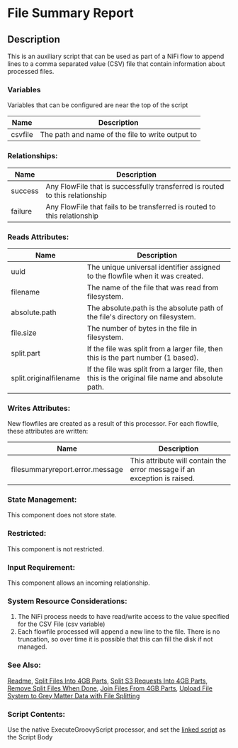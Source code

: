 # File Summary Report

## Description

This is an auxiliary script that can be used as part of a NiFi flow to append lines to a comma separated value (CSV) file that contain information about processed files.

### Variables

Variables that can be configured are near the top of the script

| Name | Description |
| --- | --- |
| csvfile | The path and name of the file to write output to |

### Relationships: 

| Name | Description |
| --- | --- |
| success | Any FlowFile that is successfully transferred is routed to this relationship |
| failure | Any FlowFile that fails to be transferred is routed to this relationship | 

### Reads Attributes:

| Name | Description |
| --- | --- |
| uuid | The unique universal identifier assigned to the flowfile when it was created. |
| filename | The name of the file that was read from filesystem. |
| absolute.path | The absolute.path is the absolute path of the file's directory on filesystem. |
| file.size | The number of bytes in the file in filesystem. | 
| split.part | If the file was split from a larger file, then this is the part number (1 based). |
| split.originalfilename | If the file was split from a larger file, then this is the original file name and absolute path. |

### Writes Attributes:

New flowfiles are created as a result of this processor. For each flowfile, these attributes are written:

| Name | Description |
| --- | --- |
| filesummaryreport.error.message | This attribute will contain the error message if an exception is raised. |

### State Management:

This component does not store state.

### Restricted:

This component is not restricted.

### Input Requirement:

This component allows an incoming relationship.

### System Resource Considerations:

1. The NiFi process needs to have read/write access to the value specified for the CSV File (csv variable)
2. Each flowfile processed will append a new line to the file. There is no truncation, so over time it is possible that this can fill the disk if not managed.


### See Also:

[Readme](./README.md),
[Split Files Into 4GB Parts](./SplitFiles.md),
[Split S3 Requests Into 4GB Parts](./S3RequestSplit.md),
[Remove Split Files When Done](./RemoveSplitFiles.md),
[Join Files From 4GB Parts](./JoinFiles.md),
[Upload File System to Grey Matter Data with File Splitting](../nifi-templates/File_System_to_GM_Data_(With_File_Splitting).xml)

### Script Contents:

Use the native ExecuteGroovyScript processor, and set the [linked script](../nifi-script-processors/FileSummaryReport.groovy) as the Script Body